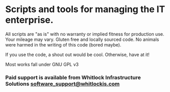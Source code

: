 # Scripts and tools for managing the IT enterprise. 

All scripts are "as is" with no warranty or implied fitness for production use.  Your mileage may vary.  Gluten free and locally sourced code.  No animals were harmed in the writing of this code (bored maybe). 

If you use the code, a shout out would be cool.  Otherwise, have at it!

Most works fall under GNU GPL v3

### Paid support is available from Whitlock Infrastructure Solutions software_support@whitlockis.com
